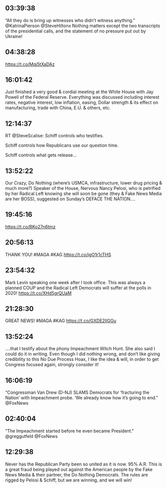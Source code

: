 ## 03:39:38
“All they do is bring up witnesses who didn’t witness anything.” @KatrinaPierson @SteveHiltonx  Nothing matters except the two transcripts of the presidential calls, and the statement of no pressure put out by Ukraine!
## 04:38:28
https://t.co/Mqj5tXaDAz
## 16:01:42
Just finished a very good &amp; cordial meeting at the White House with Jay Powell of the Federal Reserve. Everything was discussed including interest rates, negative interest, low inflation, easing, Dollar strength &amp; its effect on manufacturing, trade with China, E.U. &amp; others, etc.
## 12:14:37
RT @SteveScalise: Schiff controls who testifies.

Schiff controls how Republicans use our question time.

Schiff controls what gets release…
## 13:52:22
Our Crazy, Do Nothing (where’s USMCA, infrastructure, lower drug pricing &amp; much more?) Speaker of the House, Nervous Nancy Pelosi, who is petrified by her Radical Left knowing she will soon be gone (they &amp; Fake News Media are her BOSS), suggested on Sunday’s DEFACE THE NATION....
## 19:45:16
https://t.co/BKo27n6tmz
## 20:56:13
THANK YOU! #MAGA #KAG https://t.co/igO1r1cTHS
## 23:54:32
Mark Levin speaking one week after I took office. This was always a planned COUP and the Radical Left Democrats will suffer at the polls in 2020! https://t.co/XHd5grQUaM
## 21:28:30
GREAT NEWS! #MAGA #KAG https://t.co/GXDE2IlGGu
## 13:52:24
....that I testify about the phony Impeachment Witch Hunt. She also said I could do it in writing. Even though I did nothing wrong, and don’t like giving credibility to this No Due Process Hoax, I like the idea &amp; will, in order to get Congress focused again, strongly consider it!
## 16:06:19
“Congressman Van Drew (D-NJ) SLAMS Democrats for ‘fracturing the Nation’ with Impeachment probe. ‘We already know how it’s going to end.” @FoxNews
## 02:40:04
“The Impeachment started before he even became President.” @greggutfeld  @FoxNews
## 12:29:38
Never has the Republican Party been so united as it is now. 95% A.R. This is a great fraud being played out against the American people by the Fake News Media &amp; their partner, the Do Nothing Democrats. The rules are rigged by Pelosi &amp; Schiff, but we are winning, and we will win!
